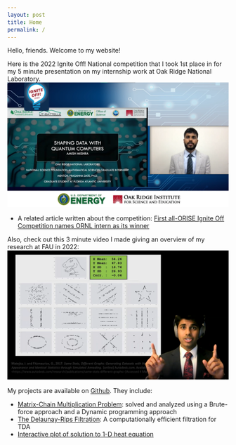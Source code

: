 ```yaml
---
layout: post
title: Home
permalink: /
---
```


Hello, friends. Welcome to my website!

Here is the 2022 Ignite Off! National competition that I took 1st place in for my 5 minute presentation on my internship work at Oak Ridge National Laboratory.
[![Ignite off! talk](../assets/img/ignite-off_screenshot.png)]([https://orise.orau.gov/news/archive/2022/first-all-orise-ignite-off-competition-names-ornl-intern-as-its-winner.html](https://vimeo.com/734537714))
* A related article written about the competition: [First all-ORISE Ignite Off Competition names ORNL intern as its winner](https://orise.orau.gov/news/archive/2022/first-all-orise-ignite-off-competition-names-ornl-intern-as-its-winner.html)


Also, check out this 3 minute video I made giving an overview of my research at FAU in 2022:
[![Seeing Data: For Now We see Dimly, but Soon We Will See Shape to Shape](../assets/img/3mt_thesis_screeshot.png)](https://youtu.be/IsaGI1OBNhE)


My projects are available on [Github](https://github.com/amish-mishra). They include:

- [Matrix-Chain Multiplication Problem](https://github.com/amish-mishra/matrix-chain-multiplication): solved and analyzed using a Brute-force approach and a Dynamic programming approach
- [The Delaunay-Rips Filtration](https://github.com/amish-mishra/cechmate_DR): A computationally efficient filtration for TDA
- [Interactive plot of solution to 1-D heat equation](https://github.com/amish-mishra/1d-heat-eqn)
